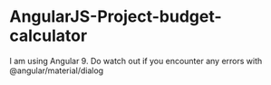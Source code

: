 # AngularJS-Project-budget-calculator
I am using Angular 9. Do watch out if you encounter any errors with @angular/material/dialog 
